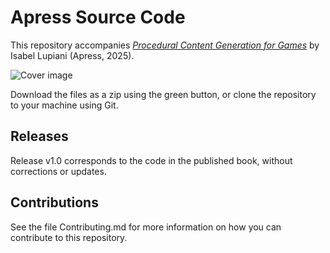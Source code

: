 # Apress Source Code

This repository accompanies [*Procedural Content Generation for Games*](https://www.link.springer.com/book/10.1007/979-8-8688-1787-8) by Isabel Lupiani (Apress, 2025).

[comment]: #cover
![Cover image](979-8-8688-1786-1.jpg)

Download the files as a zip using the green button, or clone the repository to your machine using Git.

## Releases

Release v1.0 corresponds to the code in the published book, without corrections or updates.

## Contributions

See the file Contributing.md for more information on how you can contribute to this repository.